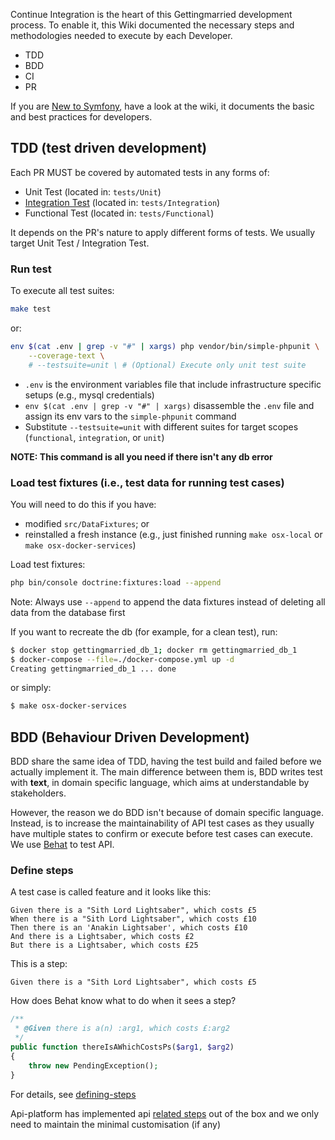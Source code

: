 Continue Integration is the heart of this Gettingmarried development process. To enable it, this Wiki documented the necessary steps and methodologies needed to execute by each Developer.

- TDD
- BDD
- CI
- PR

If you are [New to Symfony](https://github.com/AmpersandHQ/gettingmarried/wiki/New-to-Symfony-4.x), have a look at the wiki, it documents the basic and best practices for developers.

## TDD (test driven development)

Each PR MUST be covered by automated tests in any forms of:
- Unit Test (located in: `tests/Unit`)
- [Integration Test](https://stackoverflow.com/a/3670767) (located in: `tests/Integration`)
- Functional Test (located in: `tests/Functional`)

It depends on the PR's nature to apply different forms of tests. We usually target Unit Test / Integration Test.

### Run test

To execute all test suites:

```bash
make test
```

or:

```bash
env $(cat .env | grep -v "#" | xargs) php vendor/bin/simple-phpunit \
    --coverage-text \
    # --testsuite=unit \ # (Optional) Execute only unit test suite
```

- `.env` is the environment variables file that include infrastructure specific setups (e.g., mysql credentials)
- `env $(cat .env | grep -v "#" | xargs)` disassemble the `.env` file and assign its env vars to the `simple-phpunit` command
- Substitute `--testsuite=unit` with different suites for target scopes (`functional`, `integration`, or `unit`)

**NOTE: This command is all you need if there isn't any db error**

### Load test fixtures (i.e., test data for running test cases)

You will need to do this if you have:
- modified `src/DataFixtures`; or
- reinstalled a fresh instance (e.g., just finished running `make osx-local` or `make osx-docker-services`)

Load test fixtures:

```bash
php bin/console doctrine:fixtures:load --append
```

Note: Always use `--append` to append the data fixtures instead of deleting all data from the database first

If you want to recreate the db (for example, for a clean test), run:

```bash
$ docker stop gettingmarried_db_1; docker rm gettingmarried_db_1
$ docker-compose --file=./docker-compose.yml up -d
Creating gettingmarried_db_1 ... done
```

or simply:

```bash
$ make osx-docker-services
```

## BDD (Behaviour Driven Development)

BDD share the same idea of TDD, having the test build and failed before we actually implement it. The main difference between them is, BDD writes test with **text**, in domain specific language, which aims at understandable by stakeholders.

However, the reason we do BDD isn't because of domain specific language. Instead, is to increase the maintainability of API test cases as they usually have multiple states to confirm or execute before test cases can execute. We use [Behat](http://behat.org/) to test API.

### Define steps

A test case is called feature and it looks like this:

```feature
Given there is a "Sith Lord Lightsaber", which costs £5
When there is a "Sith Lord Lightsaber", which costs £10
Then there is an 'Anakin Lightsaber', which costs £10
And there is a Lightsaber, which costs £2
But there is a Lightsaber, which costs £25
```

This is a step:

```feature
Given there is a "Sith Lord Lightsaber", which costs £5
```

How does Behat know what to do when it sees a step?

```php
/**
 * @Given there is a(n) :arg1, which costs £:arg2
 */
public function thereIsAWhichCostsPs($arg1, $arg2)
{
    throw new PendingException();
}
```

For details, see [defining-steps](http://behat.org/en/latest/quick_start.html#defining-steps)

Api-platform has implemented api [related steps](https://api-platform.com/docs/distribution/testing/#testing-and-specifying-the-api) out of the box and we only need to maintain the minimal customisation (if any)
